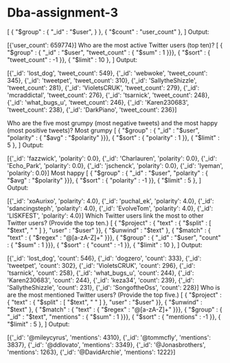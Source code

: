 # Dba-assignment-3
[
    { "$group" : { "_id" : "$user", } },
    { "$count" : "user_count" },
]
Output:

[{'user_count': 659774}]
Who are the most active Twitter users (top ten)?
[
    { "$group" : { "_id" : "$user", "tweet_count" : { "$sum" : 1 }}},
    { "$sort" : { "tweet_count" : -1 }},
    { "$limit" : 10 },
]
Output:

[{'_id': 'lost_dog', 'tweet_count': 549},
 {'_id': 'webwoke', 'tweet_count': 345},
 {'_id': 'tweetpet', 'tweet_count': 310},
 {'_id': 'SallytheShizzle', 'tweet_count': 281},
 {'_id': 'VioletsCRUK', 'tweet_count': 279},
 {'_id': 'mcraddictal', 'tweet_count': 276},
 {'_id': 'tsarnick', 'tweet_count': 248},
 {'_id': 'what_bugs_u', 'tweet_count': 246},
 {'_id': 'Karen230683', 'tweet_count': 238},
 {'_id': 'DarkPiano', 'tweet_count': 236}]

Who are the five most grumpy (most negative tweets) and the most happy (most positive tweets)?
Most grumpy
[
    { "$group" : { "_id" : "$user", "polarity" : { "$avg" : "$polarity" }}},
    { "$sort" : { "polarity" : 1 }},
    { "$limit" : 5 },
]
Output:

[{'_id': 'fazzwick', 'polarity': 0.0},
 {'_id': 'Charlauren', 'polarity': 0.0},
 {'_id': 'Echo_Park', 'polarity': 0.0},
 {'_id': 'jschenck', 'polarity': 0.0},
 {'_id': 'Iyeman', 'polarity': 0.0}]
Most happy
[
    { "$group" : { "_id" : "$user", "polarity" : { "$avg" : "$polarity" }}},
    { "$sort" : { "polarity" : -1 }},
    { "$limit" : 5 },
]
Output:

[{'_id': 'xoAurixo', 'polarity': 4.0},
 {'_id': 'puchal_ek', 'polarity': 4.0},
 {'_id': 'sdancingsteph', 'polarity': 4.0},
 {'_id': 'EvolveTom', 'polarity': 4.0},
 {'_id': 'LISKFEST', 'polarity': 4.0}]
Which Twitter users link the most to other Twitter users? (Provide the top ten.)
[
    { "$project" : { "text" : { "$split" : [ "$text", " " ] }, "user" : "$user" }},
    { "$unwind" : "$text" },
    { "$match" : { "text" : { "$regex" : "@[a-zA-Z]+" }}},
    { "$group" : { "_id" : "$user", "count" : { "$sum" : 1 }}},
    { "$sort" : { "count" : -1 }},
    { "$limit" : 10 },
]
Output:

[{'_id': 'lost_dog', 'count': 546},
 {'_id': 'dogzero', 'count': 333},
 {'_id': 'tweetpet', 'count': 302},
 {'_id': 'VioletsCRUK', 'count': 296},
 {'_id': 'tsarnick', 'count': 258},
 {'_id': 'what_bugs_u', 'count': 244},
 {'_id': 'Karen230683', 'count': 244},
 {'_id': 'keza34', 'count': 239},
 {'_id': 'SallytheShizzle', 'count': 231},
 {'_id': 'SongoftheOss', 'count': 228}]
Who is are the most mentioned Twitter users? (Provide the top five.)
[
    { "$project" : { "text" : { "$split" : [ "$text", " " ] }, "user" : "$user" }},
    { "$unwind" : "$text" },
    { "$match" : { "text" : { "$regex" : "@[a-zA-Z]+" }}},
    { "$group" : { "_id" : "$text", "mentions" : { "$sum" : 1 }}},
    { "$sort" : { "mentions" : -1 }},
    { "$limit" : 5 },
]
Output:

[{'_id': '@mileycyrus', 'mentions': 4310},
 {'_id': '@tommcfly', 'mentions': 3837},
 {'_id': '@ddlovato', 'mentions': 3349},
 {'_id': '@Jonasbrothers', 'mentions': 1263},
 {'_id': '@DavidArchie', 'mentions': 1222}]
